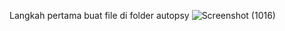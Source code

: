 Langkah pertama buat file di folder autopsy ![Screenshot (1016)](https://github.com/WeikyNA/Autopsy-Exercise---1203210125/assets/123792245/5d205cea-9fb3-4565-bb4c-23ea39e2f968)
